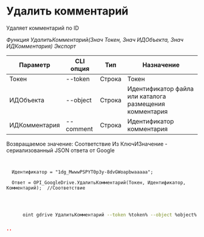 ﻿---
sidebar_position: 4
---

# Удалить комментарий
 Удаляет комментарий по ID


*Функция УдалитьКомментарий(Знач Токен, Знач ИДОбъекта, Знач ИДКомментария) Экспорт*

  | Параметр | CLI опция | Тип | Назначение |
  |-|-|-|-|
  | Токен | --token | Строка | Токен |
  | ИДОбъекта | --object | Строка | Идентификатор файла или каталога размещения комментария |
  | ИДКомментария | --comment | Строка | Идентификатор комментария |

  
  Возвращаемое значение:   Соответствие Из КлючИЗначение - сериализованный JSON ответа от Google

```bsl title="Пример кода"
	
  
  Идентификатор = "1dg_MwwwPSPYT0p3y-8dvGWoapbwaaaaa";
  
  Ответ = OPI_GoogleDrive.УдалитьКомментарий(Токен, Идентификатор, Комментарий);  //Соответствие
  
	
```

```sh title="Пример команды CLI"
    
      oint gdrive УдалитьКомментарий --token %token% --object %object% --comment %comment%

```


```json title="Результат"

''

```
